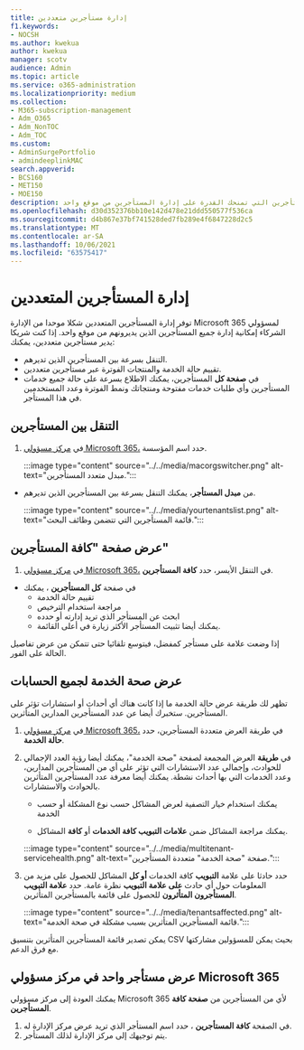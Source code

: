 ```yaml
---
title: إدارة مستأجرين متعددين
f1.keywords:
- NOCSH
ms.author: kwekua
author: kwekua
manager: scotv
audience: Admin
ms.topic: article
ms.service: o365-administration
ms.localizationpriority: medium
ms.collection:
- M365-subscription-management
- Adm_O365
- Adm_NonTOC
- Adm_TOC
ms.custom:
- AdminSurgePortfolio
- admindeeplinkMAC
search.appverid:
- BCS160
- MET150
- MOE150
description: تعرف على كيفية استخدام مبدل المستأجر و طرق العرض متعددة المستأجرين التي تمنحك القدرة على إدارة المستأجرين من موقع واحد.
ms.openlocfilehash: d30d352376bb10e142d478e21ddd550577f536ca
ms.sourcegitcommit: d4b867e37bf741528ded7fb289e4f6847228d2c5
ms.translationtype: MT
ms.contentlocale: ar-SA
ms.lasthandoff: 10/06/2021
ms.locfileid: "63575417"
---
```

# <a name="multi-tenant-management"></a>إدارة المستأجرين المتعددين

توفر إدارة المستأجرين المتعددين شكلا موحدا من الإدارة Microsoft 365 لمسؤولي الشركاء إمكانية إدارة جميع المستأجرين الذين يديرونهم من موقع واحد. إذا كنت شريكا يدير مستأجرين متعددين، يمكنك:

- التنقل بسرعة بين المستأجرين الذين تديرهم.
- تقييم حالة الخدمة والمنتجات الفوترة عبر مستأجرين متعددين.
- في **صفحة كل** المستأجرين، يمكنك الاطلاع بسرعة على حالة جميع خدمات المستأجرين وأي طلبات خدمات مفتوحة ومنتجاتك ونمط الفوترة وعدد المستخدمين في هذا المستأجر.

## <a name="move-between-tenants"></a>التنقل بين المستأجرين

1. في <a href="https://go.microsoft.com/fwlink/p/?linkid=2024339" target="_blank">مركز مسؤولي Microsoft 365،</a> حدد اسم المؤسسة.

    :::image type="content" source="../../media/macorgswitcher.png" alt-text="مبدل متعدد المستأجرين.":::

- من **مبدل المستأجر**، يمكنك التنقل بسرعة بين المستأجرين الذين تديرهم.

    :::image type="content" source="../../media/yourtenantslist.png" alt-text="قائمة المستأجرين التي تتضمن وظائف البحث.":::

## <a name="view-all-tenants-page"></a>عرض صفحة "كافة المستأجرين"

1. في <a href="https://go.microsoft.com/fwlink/p/?linkid=2024339" target="_blank">مركز مسؤولي Microsoft 365،</a> في التنقل الأيسر، حدد **كافة المستأجرين**.
- في صفحة **كل المستأجرين** ، يمكنك
  - تقييم حالة الخدمة
  - مراجعة استخدام الترخيص
  - ابحث عن المستأجر الذي تريد إدارته أو حدده
  - يمكنك أيضا تثبيت المستأجر الأكثر زيارة في أعلى القائمة.

إذا وضعت علامة على مستأجر كمفضل، فيتوسع تلقائيا حتى تتمكن من عرض تفاصيل الحالة على الفور.

## <a name="view-service-health-for-all-accounts"></a>عرض صحة الخدمة لجميع الحسابات

تظهر لك طريقة عرض حالة الخدمة ما إذا كانت هناك أي أحداث أو استشارات تؤثر على المستأجرين. ستخبرك أيضا عن عدد المستأجرين المدارين المتأثرين.

1. في <a href="https://go.microsoft.com/fwlink/p/?linkid=2024339" target="_blank">مركز مسؤولي Microsoft 365،</a> في طريقة العرض متعددة المستأجرين، حدد **حالة الخدمة**.
2. في **طريقة** العرض المجمعة لصفحة "صحة الخدمة"، يمكنك أيضا رؤية العدد الإجمالي للحوادث، وإجمالي عدد الاستشارات التي تؤثر على أي من المستأجرين المدارين، وعدد الخدمات التي بها أحداث نشطة. يمكنك أيضا معرفة عدد المستأجرين المتأثرين بالحوادث والاستشارات.

    - يمكنك استخدام خيار التصفية لعرض المشاكل حسب نوع المشكلة أو حسب الخدمة

    - يمكنك مراجعة المشاكل ضمن **علامات التبويب كافة الخدمات** أو **كافة** المشاكل.

    :::image type="content" source="../../media/multitenant-servicehealth.png" alt-text="صفحة &quot;صحة الخدمة&quot; متعددة المستأجرين.":::
1. حدد حادثا على علامة **التبويب** كافة الخدمات **أو كل** المشاكل للحصول على مزيد من المعلومات حول أي حادث **على علامة التبويب** نظرة عامة. حدد **علامة التبويب المستأجرون المتأثرون** للحصول على قائمة بالمستأجرين المتأثرين.

    :::image type="content" source="../../media/tenantsaffected.png" alt-text="قائمة المستأجرين المتأثرين بسبب مشكلة في صحة الخدمة.":::

يمكن تصدير قائمة المستأجرين المتأثرين بتنسيق CSV بحيث يمكن للمسؤولين مشاركتها مع فرق الدعم.

## <a name="view-a-single-tenant-in-the-microsoft-365-admin-center"></a>عرض مستأجر واحد في مركز مسؤولي Microsoft 365

يمكنك العودة إلى مركز مسؤولي Microsoft 365 لأي من المستأجرين من **صفحة كافة المستأجرين**.

1. في الصفحة **كافة المستأجرين** ، حدد اسم المستأجر الذي تريد عرض مركز الإدارة له.
2. يتم توجيهك إلى مركز الإدارة لذلك المستأجر.